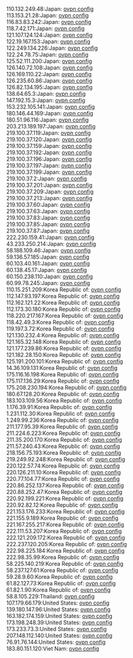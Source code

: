 110.132.249.48:Japan: [ovpn config](vpn/110_132_249_48.ovpn)  
113.153.21.28:Japan: [ovpn config](vpn/113_153_21_28.ovpn)  
116.83.83.242:Japan: [ovpn config](vpn/116_83_83_242.ovpn)  
118.7.42.171:Japan: [ovpn config](vpn/118_7_42_171.ovpn)  
121.107.124.124:Japan: [ovpn config](vpn/121_107_124_124.ovpn)  
122.19.167.153:Japan: [ovpn config](vpn/122_19_167_153.ovpn)  
122.249.134.226:Japan: [ovpn config](vpn/122_249_134_226.ovpn)  
122.24.78.75:Japan: [ovpn config](vpn/122_24_78_75.ovpn)  
125.52.111.200:Japan: [ovpn config](vpn/125_52_111_200.ovpn)  
126.140.72.108:Japan: [ovpn config](vpn/126_140_72_108.ovpn)  
126.169.110.22:Japan: [ovpn config](vpn/126_169_110_22.ovpn)  
126.235.60.86:Japan: [ovpn config](vpn/126_235_60_86.ovpn)  
126.82.134.195:Japan: [ovpn config](vpn/126_82_134_195.ovpn)  
138.64.65.3:Japan: [ovpn config](vpn/138_64_65_3.ovpn)  
147.192.15.3:Japan: [ovpn config](vpn/147_192_15_3.ovpn)  
153.232.105.141:Japan: [ovpn config](vpn/153_232_105_141.ovpn)  
180.146.44.169:Japan: [ovpn config](vpn/180_146_44_169.ovpn)  
180.51.96.116:Japan: [ovpn config](vpn/180_51_96_116.ovpn)  
203.213.189.197:Japan: [ovpn config](vpn/203_213_189_197.ovpn)  
219.100.37.119:Japan: [ovpn config](vpn/219_100_37_119.ovpn)  
219.100.37.120:Japan: [ovpn config](vpn/219_100_37_120.ovpn)  
219.100.37.159:Japan: [ovpn config](vpn/219_100_37_159.ovpn)  
219.100.37.192:Japan: [ovpn config](vpn/219_100_37_192.ovpn)  
219.100.37.196:Japan: [ovpn config](vpn/219_100_37_196.ovpn)  
219.100.37.197:Japan: [ovpn config](vpn/219_100_37_197.ovpn)  
219.100.37.199:Japan: [ovpn config](vpn/219_100_37_199.ovpn)  
219.100.37.2:Japan: [ovpn config](vpn/219_100_37_2.ovpn)  
219.100.37.201:Japan: [ovpn config](vpn/219_100_37_201.ovpn)  
219.100.37.209:Japan: [ovpn config](vpn/219_100_37_209.ovpn)  
219.100.37.213:Japan: [ovpn config](vpn/219_100_37_213.ovpn)  
219.100.37.60:Japan: [ovpn config](vpn/219_100_37_60.ovpn)  
219.100.37.63:Japan: [ovpn config](vpn/219_100_37_63.ovpn)  
219.100.37.83:Japan: [ovpn config](vpn/219_100_37_83.ovpn)  
219.100.37.85:Japan: [ovpn config](vpn/219_100_37_85.ovpn)  
219.100.37.87:Japan: [ovpn config](vpn/219_100_37_87.ovpn)  
222.230.159.41:Japan: [ovpn config](vpn/222_230_159_41.ovpn)  
43.233.250.214:Japan: [ovpn config](vpn/43_233_250_214.ovpn)  
58.188.109.46:Japan: [ovpn config](vpn/58_188_109_46.ovpn)  
59.136.57.185:Japan: [ovpn config](vpn/59_136_57_185.ovpn)  
60.103.40.161:Japan: [ovpn config](vpn/60_103_40_161.ovpn)  
60.138.45.17:Japan: [ovpn config](vpn/60_138_45_17.ovpn)  
60.150.238.110:Japan: [ovpn config](vpn/60_150_238_110.ovpn)  
60.99.78.245:Japan: [ovpn config](vpn/60_99_78_245.ovpn)  
110.15.251.209:Korea Republic of: [ovpn config](vpn/110_15_251_209.ovpn)  
112.147.93.197:Korea Republic of: [ovpn config](vpn/112_147_93_197.ovpn)  
112.162.121.22:Korea Republic of: [ovpn config](vpn/112_162_121_22.ovpn)  
112.173.30.180:Korea Republic of: [ovpn config](vpn/112_173_30_180.ovpn)  
118.220.217.167:Korea Republic of: [ovpn config](vpn/118_220_217_167.ovpn)  
118.42.49.3:Korea Republic of: [ovpn config](vpn/118_42_49_3.ovpn)  
119.197.3.72:Korea Republic of: [ovpn config](vpn/119_197_3_72.ovpn)  
121.130.232.4:Korea Republic of: [ovpn config](vpn/121_130_232_4.ovpn)  
121.165.32.148:Korea Republic of: [ovpn config](vpn/121_165_32_148.ovpn)  
121.177.239.86:Korea Republic of: [ovpn config](vpn/121_177_239_86.ovpn)  
121.182.28.150:Korea Republic of: [ovpn config](vpn/121_182_28_150.ovpn)  
125.191.200.101:Korea Republic of: [ovpn config](vpn/125_191_200_101.ovpn)  
14.36.109.131:Korea Republic of: [ovpn config](vpn/14_36_109_131.ovpn)  
175.116.16.198:Korea Republic of: [ovpn config](vpn/175_116_16_198.ovpn)  
175.117.136.29:Korea Republic of: [ovpn config](vpn/175_117_136_29.ovpn)  
175.208.230.194:Korea Republic of: [ovpn config](vpn/175_208_230_194.ovpn)  
180.67.128.20:Korea Republic of: [ovpn config](vpn/180_67_128_20.ovpn)  
183.103.109.56:Korea Republic of: [ovpn config](vpn/183_103_109_56.ovpn)  
1.176.39.91:Korea Republic of: [ovpn config](vpn/1_176_39_91.ovpn)  
1.231.112.30:Korea Republic of: [ovpn config](vpn/1_231_112_30.ovpn)  
1.249.99.236:Korea Republic of: [ovpn config](vpn/1_249_99_236.ovpn)  
211.177.95.39:Korea Republic of: [ovpn config](vpn/211_177_95_39.ovpn)  
211.224.6.223:Korea Republic of: [ovpn config](vpn/211_224_6_223.ovpn)  
211.35.200.170:Korea Republic of: [ovpn config](vpn/211_35_200_170.ovpn)  
211.57.240.43:Korea Republic of: [ovpn config](vpn/211_57_240_43.ovpn)  
218.156.75.193:Korea Republic of: [ovpn config](vpn/218_156_75_193.ovpn)  
219.249.92.248:Korea Republic of: [ovpn config](vpn/219_249_92_248.ovpn)  
220.122.57.74:Korea Republic of: [ovpn config](vpn/220_122_57_74.ovpn)  
220.126.211.10:Korea Republic of: [ovpn config](vpn/220_126_211_10.ovpn)  
220.77.104.77:Korea Republic of: [ovpn config](vpn/220_77_104_77.ovpn)  
220.86.252.137:Korea Republic of: [ovpn config](vpn/220_86_252_137.ovpn)  
220.88.252.47:Korea Republic of: [ovpn config](vpn/220_88_252_47.ovpn)  
220.92.199.221:Korea Republic of: [ovpn config](vpn/220_92_199_221.ovpn)  
220.92.82.12:Korea Republic of: [ovpn config](vpn/220_92_82_12.ovpn)  
221.153.176.233:Korea Republic of: [ovpn config](vpn/221_153_176_233.ovpn)  
221.155.9.189:Korea Republic of: [ovpn config](vpn/221_155_9_189.ovpn)  
221.167.255.217:Korea Republic of: [ovpn config](vpn/221_167_255_217.ovpn)  
222.111.53.207:Korea Republic of: [ovpn config](vpn/222_111_53_207.ovpn)  
222.121.209.172:Korea Republic of: [ovpn config](vpn/222_121_209_172.ovpn)  
222.237.120.205:Korea Republic of: [ovpn config](vpn/222_237_120_205.ovpn)  
222.98.225.184:Korea Republic of: [ovpn config](vpn/222_98_225_184.ovpn)  
222.98.35.99:Korea Republic of: [ovpn config](vpn/222_98_35_99.ovpn)  
58.225.140.219:Korea Republic of: [ovpn config](vpn/58_225_140_219.ovpn)  
58.237.127.61:Korea Republic of: [ovpn config](vpn/58_237_127_61.ovpn)  
59.28.9.60:Korea Republic of: [ovpn config](vpn/59_28_9_60.ovpn)  
61.82.127.73:Korea Republic of: [ovpn config](vpn/61_82_127_73.ovpn)  
61.82.1.90:Korea Republic of: [ovpn config](vpn/61_82_1_90.ovpn)  
58.8.105.229:Thailand: [ovpn config](vpn/58_8_105_229.ovpn)  
107.179.66.179:United States: [ovpn config](vpn/107_179_66_179.ovpn)  
139.180.147.96:United States: [ovpn config](vpn/139_180_147_96.ovpn)  
163.182.174.159:United States: [ovpn config](vpn/163_182_174_159.ovpn)  
173.198.248.39:United States: [ovpn config](vpn/173_198_248_39.ovpn)  
173.233.73.3:United States: [ovpn config](vpn/173_233_73_3.ovpn)  
207.148.112.140:United States: [ovpn config](vpn/207_148_112_140.ovpn)  
76.91.76.144:United States: [ovpn config](vpn/76_91_76_144.ovpn)  
183.80.151.120:Viet Nam: [ovpn config](vpn/183_80_151_120.ovpn)  
